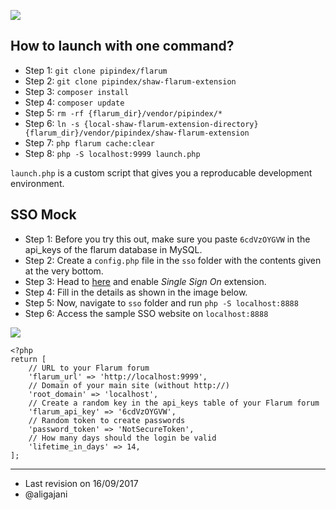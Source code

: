 ![](https://dt9ph4xofvj87.cloudfront.net/user/sites/shawacademy.com/themes/mytheme/images/logo/logo-284-50/png/regular.png)
## How to launch with one command?

* Step 1: `git clone pipindex/flarum`
* Step 2: `git clone pipindex/shaw-flarum-extension`
* Step 3: `composer install`
* Step 4: `composer update`
* Step 5: `rm -rf {flarum_dir}/vendor/pipindex/*`
* Step 6: `ln -s {local-shaw-flarum-extension-directory} {flarum_dir}/vendor/pipindex/shaw-flarum-extension`
* Step 7: `php flarum cache:clear`
* Step 8: `php -S localhost:9999 launch.php`

`launch.php` is a custom script that gives you a reproducable development environment. 

## SSO Mock

* Step 1: Before you try this out, make sure you paste `6cdVzOYGVW` in the api_keys of the flarum database in MySQL.
* Step 2: Create a `config.php` file in the `sso` folder with the contents given at the very bottom.
* Step 3: Head to [here](http://localhost:9999/admin#/extensions) and enable *Single Sign On* extension.
* Step 4: Fill in the details as shown in the image below.
* Step 5: Now, navigate to `sso` folder and run `php -S localhost:8888`
* Step 6: Access the sample SSO website on `localhost:8888` 

![](https://i.imgur.com/umGJsnx.png)

```
<?php
return [
    // URL to your Flarum forum
    'flarum_url' => 'http://localhost:9999',
    // Domain of your main site (without http://)
    'root_domain' => 'localhost',
    // Create a random key in the api_keys table of your Flarum forum
    'flarum_api_key' => '6cdVzOYGVW',
    // Random token to create passwords
    'password_token' => 'NotSecureToken',
    // How many days should the login be valid
    'lifetime_in_days' => 14,
];

```

___
* Last revision on 16/09/2017
* @aligajani


